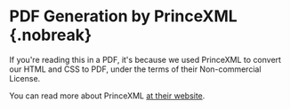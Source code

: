 # PDF Generation by PrinceXML {.nobreak}

If you're reading this in a PDF, it's because we used PrinceXML to convert our HTML and CSS to 
PDF, under the terms of their Non-commercial License. 

You can read more about PrinceXML [at their website](http://www.princexml.com/ "at their website").

